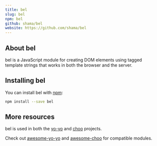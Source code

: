 ```yaml
---
title: bel
slug: bel
npm: bel
github: shama/bel
website: https://github.com/shama/bel
---
```


## About bel

bel is a JavaScript module for creating DOM elements using tagged template strings that works in both the browser and the server.

## Installing bel

You can install bel with [npm](/npm):

```sh
npm install --save bel
```

## More resources

bel is used in both the [yo-yo](/yo-yo) and [choo](/choo) projects.

Check out [awesome-yo-yo](https://github.com/sethvincent/awesome-yo-yo) and [awesome-choo](https://github.com/YerkoPalma/awesome-choo) for compatible modules.
